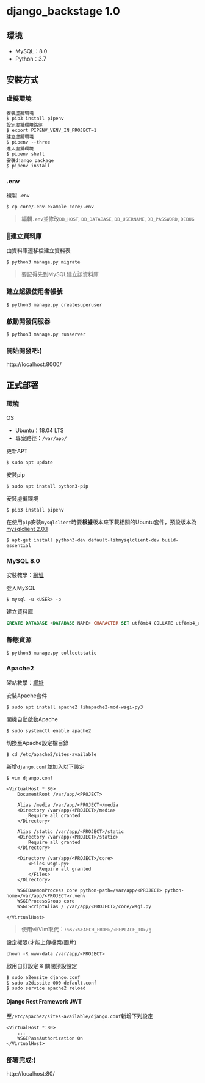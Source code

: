 # django_backstage 1.0

## 環境
- MySQL：8.0
- Python：3.7

## 安裝方式

### 虛擬環境
```shell
安裝虛擬環境
$ pip3 install pipenv
設定虛擬環境路徑
$ export PIPENV_VENV_IN_PROJECT=1
建立虛擬環境
$ pipenv --three
進入虛擬環境
$ pipenv shell
安裝django package
$ pipenv install
```

### .env
複製 `.env`
```shell
$ cp core/.env.example core/.env
```
> 編輯`.env`並修改`DB_HOST`, `DB_DATABASE`, `DB_USERNAME`, `DB_PASSWORD`, `DEBUG`

### 建立資料庫
由資料庫遷移檔建立資料表
```shell
$ python3 manage.py migrate
```
> 要記得先到MySQL建立該資料庫

### 建立超級使用者帳號
```shell
$ python3 manage.py createsuperuser
```

### 啟動開發伺服器
```shell
$ python3 manage.py runserver
```
### 開始開發吧:)
http://localhost:8000/

## 正式部署

### 環境
OS
- Ubuntu：18.04 LTS
- 專案路徑：`/var/app/`

更新APT
```shell
$ sudo apt update
```

安裝pip
```shell
$ sudo apt install python3-pip
```

安裝虛擬環境
```shell
$ pip3 install pipenv
```

在使用`pip`安裝`mysqlclient`時要**根據**版本來下載相關的Ubuntu套件，預設版本為[mysqlclient 2.0.1](https://pypi.org/project/mysqlclient/2.0.1/)
```shell
$ apt-get install python3-dev default-libmysqlclient-dev build-essential
```

### MySQL 8.0
安裝教學：[網址](https://leadingtides.com/article/%E6%95%99%E5%AD%B8-%E5%A6%82%E4%BD%95%E5%9C%A8-Ubuntu-18.04-%E5%AE%89%E8%A3%9D-MySQL-8.0)

登入MySQL
```shell
$ mysql -u <USER> -p
```

建立資料庫
```sql
CREATE DATABASE <DATABASE NAME> CHARACTER SET utf8mb4 COLLATE utf8mb4_unicode_ci;
```

### 靜態資源
```shell
$ python3 manage.py collectstatic
```

### Apache2
架站教學：[網址](https://chenuin.blogspot.com/2019/01/django-ubuntuapache2modwsgi-django.html)

安裝Apache套件
```shell
$ sudo apt install apache2 libapache2-mod-wsgi-py3
```

開機自動啟動Apache
```shell
$ sudo systemctl enable apache2
```

切換至Apache設定檔目錄
```shell
$ cd /etc/apache2/sites-available
```

新增`django.conf`並加入以下設定
```shell
$ vim django.conf
```

```
<VirtualHost *:80>
    DocumentRoot /var/app/<PROJECT>

    Alias /media /var/app/<PROJECT>/media
    <Directory /var/app/<PROJECT>/media>
        Require all granted
    </Directory>

    Alias /static /var/app/<PROJECT>/static
    <Directory /var/app/<PROJECT>/static>
        Require all granted
    </Directory>

    <Directory /var/app/<PROJECT>/core>
        <Files wsgi.py>
            Require all granted
        </Files>
    </Directory>

    WSGIDaemonProcess core python-path=/var/app/<PROJECT> python-home=/var/app/<PROJECT>/.venv
    WSGIProcessGroup core
    WSGIScriptAlias / /var/app/<PROJECT>/core/wsgi.py

</VirtualHost>
```
> 使用vi/Vim取代：`:%s/<SEARCH_FROM>/<REPLACE_TO>/g`

設定權限(才能上傳檔案/圖片)
```shell
chown -R www-data /var/app/<PROJECT>
```

啟用自訂設定 & 關閉預設設定
```shell
$ sudo a2ensite django.conf
$ sudo a2dissite 000-default.conf
$ sudo service apache2 reload
```

#### Django Rest Framework JWT
至`/etc/apache2/sites-available/django.conf`新增下列設定
```shell
<VirtualHost *:80>
    ...
    WSGIPassAuthorization On
</VirtualHost>
```

### 部署完成:)
http://localhost:80/